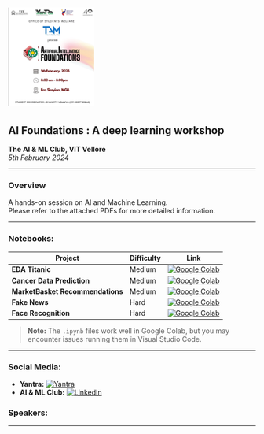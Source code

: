 # <img src="./banner.png" alt="AI Foundations : A deep learning workshop" width="auto" height="200" />

## AI Foundations : A deep learning workshop

**The AI & ML Club, VIT Vellore**  
_5th February 2024_

---

### Overview

A hands-on session on AI and Machine Learning.  
Please refer to the attached PDFs for more detailed information.

---

### Notebooks:

| Project                          | Difficulty | Link                                                                                                                                                    |
| -------------------------------- | ---------- | ------------------------------------------------------------------------------------------------------------------------------------------------------- |
| **EDA Titanic**                  | Medium     | [![Google Colab](https://img.shields.io/badge/Colab-Link-green)](https://colab.research.google.com/drive/1IWvEHonrJ__Q6oQrqnQ8I0Vy9nu3nGpI?usp=sharing) |
| **Cancer Data Prediction**       | Medium     | [![Google Colab](https://img.shields.io/badge/Colab-Link-green)](https://colab.research.google.com/drive/14fkfAatBBTSGsSfUAT9IC_JlAatVa-yc?usp=sharing) |
| **MarketBasket Recommendations** | Medium     | [![Google Colab](https://img.shields.io/badge/Colab-Link-green)](https://colab.research.google.com/drive/14enWkOXKPVgiuHBFACrIa-VR1Dw_KbYR?usp=sharing) |
| **Fake News**                    | Hard       | [![Google Colab](https://img.shields.io/badge/Colab-Link-green)](https://colab.research.google.com/drive/1mkax6pjZ-hLiMcf9_JTihP6gjxVWmg6O?usp=sharing) |
| **Face Recognition**             | Hard       | [![Google Colab](https://img.shields.io/badge/Colab-Link-green)](https://colab.research.google.com/drive/1f3fNAaUMdyM62sXvD-0amktAsx_SqTWd?usp=sharing) |

> **Note:** The `.ipynb` files work well in Google Colab, but you may encounter issues running them in Visual Studio Code.

---

### Social Media:

- **Yantra:** [![Yantra](https://img.shields.io/badge/Yantra-Website-blue)](https://www.yantra.swvit.in/)
- **AI & ML Club:** [![LinkedIn](https://img.shields.io/badge/LinkedIn-TAM--VIT-blue)](https://www.linkedin.com/company/tam-vit/)

### Speakers:

---
